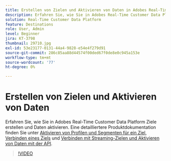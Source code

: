 ```yaml
---
title: Erstellen von Zielen und Aktivieren von Daten in Adobes Real-Time Customer Data Platform (RTCDP)
description: Erfahren Sie, wie Sie in Adobes Real-Time Customer Data Platform Ziele erstellen und Daten aktivieren
solution: Real-Time Customer Data Platform
feature: Destinations
role: User, Admin
level: Beginner
jira: KT-3798
thumbnail: 29710.jpg
exl-id: 53e23177-0131-44a4-9828-e54e4f279d91
source-git-commit: 286c85aa88d44574f00ded67f0de8e0c945a153e
workflow-type: tm+mt
source-wordcount: '77'
ht-degree: 0%

---
```


# Erstellen von Zielen und Aktivieren von Daten

Erfahren Sie, wie Sie in Adobes Real-Time Customer Data Platform Ziele erstellen und Daten aktivieren. Eine detailliertere Produktdokumentation finden Sie unter [Aktivieren von Profilen und Segmenten für ein Ziel](https://experienceleague.adobe.com/docs/experience-platform/rtcdp/destinations/dest-tutorials/activate-destinations.html), [Verbinden eines Ziels](https://experienceleague.adobe.com/docs/experience-platform/rtcdp/destinations/dest-tutorials/connect-destination.html) und [Verbinden mit Streaming-Zielen und Aktivieren von Daten mit der API](https://experienceleague.adobe.com/docs/experience-platform/rtcdp/destinations/api-tutorials/streaming-destinations-api-tutorial.html).

>[!VIDEO](https://video.tv.adobe.com/v/29710?learn=on&enablevpops)


